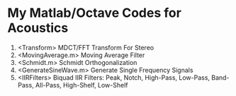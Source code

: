 # My Matlab/Octave Codes for Acoustics

1. \<Transform> MDCT/FFT Transform For Stereo
2. \<MovingAverage.m> Moving Average Filter
3. \<Schmidt.m> Schmidt Orthogonalization
4. \<GenerateSineWave.m> Generate Single Frequency Signals
5. \<IIRFilters> Biquad IIR Filters: Peak, Notch, High-Pass, Low-Pass, Band-Pass, All-Pass, High-Shelf, Low-Shelf
